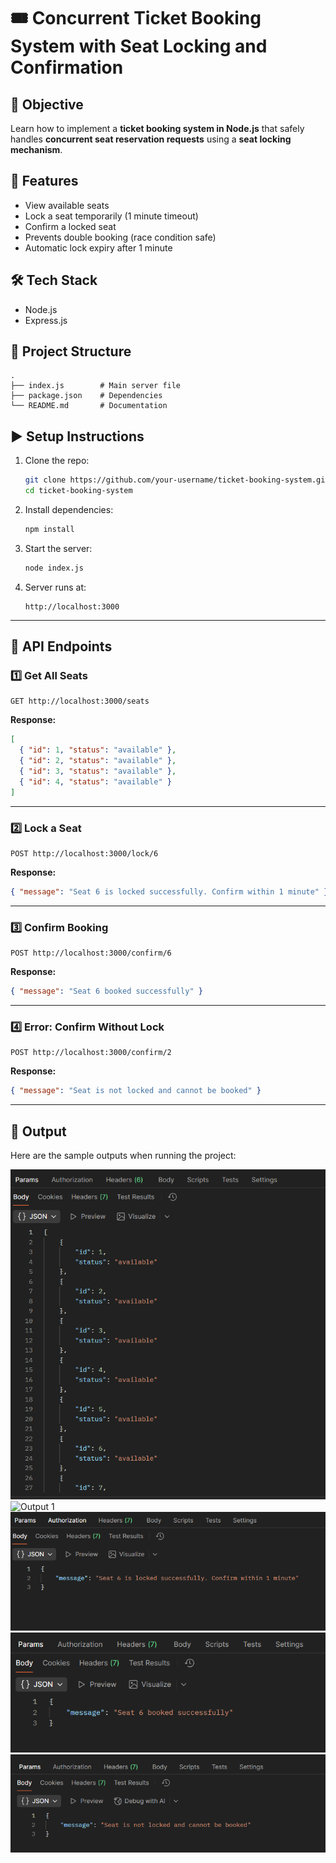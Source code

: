 # 🎟️ Concurrent Ticket Booking System with Seat Locking and Confirmation  

## 📌 Objective  
Learn how to implement a **ticket booking system in Node.js** that safely handles **concurrent seat reservation requests** using a **seat locking mechanism**.  

## 🚀 Features  
- View available seats  
- Lock a seat temporarily (1 minute timeout)  
- Confirm a locked seat  
- Prevents double booking (race condition safe)  
- Automatic lock expiry after 1 minute  

## 🛠️ Tech Stack  
- Node.js  
- Express.js  

## 📂 Project Structure  
```
.
├── index.js        # Main server file
├── package.json    # Dependencies
└── README.md       # Documentation
```

## ▶️ Setup Instructions  
1. Clone the repo:  
   ```bash
   git clone https://github.com/your-username/ticket-booking-system.git
   cd ticket-booking-system
   ```

2. Install dependencies:  
   ```bash
   npm install
   ```

3. Start the server:  
   ```bash
   node index.js
   ```

4. Server runs at:  
   ```
   http://localhost:3000
   ```

---

## 📡 API Endpoints  

### 1️⃣ Get All Seats  
```http
GET http://localhost:3000/seats
```
**Response:**  
```json
[
  { "id": 1, "status": "available" },
  { "id": 2, "status": "available" },
  { "id": 3, "status": "available" },
  { "id": 4, "status": "available" }
]
```

---

### 2️⃣ Lock a Seat  
```http
POST http://localhost:3000/lock/6
```
**Response:**  
```json
{ "message": "Seat 6 is locked successfully. Confirm within 1 minute" }
```

---

### 3️⃣ Confirm Booking  
```http
POST http://localhost:3000/confirm/6
```
**Response:**  
```json
{ "message": "Seat 6 booked successfully" }
```

---

### 4️⃣ Error: Confirm Without Lock  
```http
POST http://localhost:3000/confirm/2
```
**Response:**  
```json
{ "message": "Seat is not locked and cannot be booked" }
```

---

## 📸 Output  

Here are the sample outputs when running the project:  

![Output 1](/output/output_1.png)  
![Output 1](/output/output_1.1.png) 
![Output 2](/output/output_2.png)  
![Output 3](/output/output_3.png)  
![Output 4](/output/output_4.png)  
